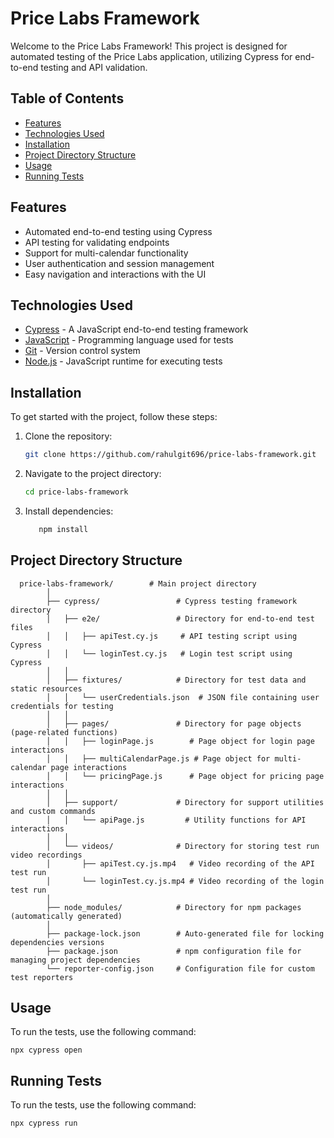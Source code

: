 # Price Labs Framework

Welcome to the Price Labs Framework! This project is designed for automated testing of the Price Labs application, utilizing Cypress for end-to-end testing and API validation.

## Table of Contents

- [Features](#features)
- [Technologies Used](#technologies-used)
- [Installation](#installation)
- [Project Directory Structure](#project-directory-structure)
- [Usage](#usage)
- [Running Tests](#running-tests)

## Features

- Automated end-to-end testing using Cypress
- API testing for validating endpoints
- Support for multi-calendar functionality
- User authentication and session management
- Easy navigation and interactions with the UI

## Technologies Used

- [Cypress](https://www.cypress.io/) - A JavaScript end-to-end testing framework
- [JavaScript](https://developer.mozilla.org/en-US/docs/Web/JavaScript) - Programming language used for tests
- [Git](https://git-scm.com/) - Version control system
- [Node.js](https://nodejs.org/) - JavaScript runtime for executing tests

## Installation

To get started with the project, follow these steps:

1. Clone the repository:
   ```bash
   git clone https://github.com/rahulgit696/price-labs-framework.git
2. Navigate to the project directory:
   ```bash
   cd price-labs-framework
3. Install dependencies:
   ```bash
      npm install
## Project Directory Structure
      price-labs-framework/        # Main project directory
            │
            ├── cypress/                 # Cypress testing framework directory
            │   ├── e2e/                 # Directory for end-to-end test files
            │   │   ├── apiTest.cy.js     # API testing script using Cypress
            │   │   └── loginTest.cy.js   # Login test script using Cypress
            │   │
            │   ├── fixtures/            # Directory for test data and static resources
            │   │   └── userCredentials.json  # JSON file containing user credentials for testing
            │   │
            │   ├── pages/               # Directory for page objects (page-related functions)
            │   │   ├── loginPage.js        # Page object for login page interactions
            │   │   ├── multiCalendarPage.js # Page object for multi-calendar page interactions
            │   │   └── pricingPage.js      # Page object for pricing page interactions
            │   │
            │   ├── support/             # Directory for support utilities and custom commands
            │   │   └── apiPage.js         # Utility functions for API interactions
            │   │
            │   └── videos/              # Directory for storing test run video recordings
            │       ├── apiTest.cy.js.mp4   # Video recording of the API test run
            │       └── loginTest.cy.js.mp4 # Video recording of the login test run
            │
            ├── node_modules/            # Directory for npm packages (automatically generated)
            │
            ├── package-lock.json        # Auto-generated file for locking dependencies versions
            ├── package.json             # npm configuration file for managing project dependencies
            └── reporter-config.json     # Configuration file for custom test reporters

## Usage
To run the tests, use the following command:

    npx cypress open
    

## Running Tests
To run the tests, use the following command:

    npx cypress run

